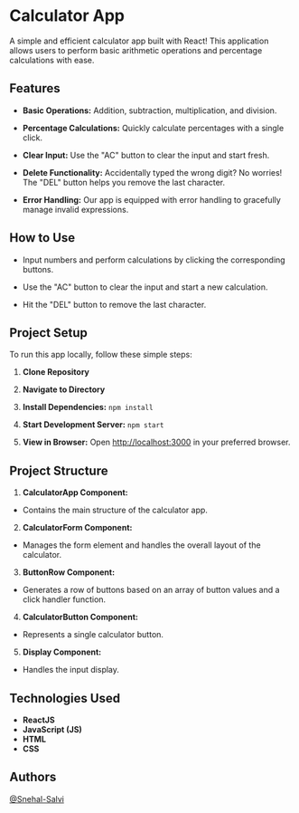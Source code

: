 # Calculator App

A simple and efficient calculator app built with React! This application allows users to perform basic arithmetic operations and percentage calculations with ease.

## Features

- **Basic Operations:** Addition, subtraction, multiplication, and division.
- **Percentage Calculations:** Quickly calculate percentages with a single click.
- **Clear Input:** Use the "AC" button to clear the input and start fresh.

- **Delete Functionality:** Accidentally typed the wrong digit? No worries! The "DEL" button helps you remove the last character.

- **Error Handling:** Our app is equipped with error handling to gracefully manage invalid expressions.

## How to Use

- Input numbers and perform calculations by clicking the corresponding buttons.

- Use the "AC" button to clear the input and start a new calculation.

- Hit the "DEL" button to remove the last character.

## Project Setup

To run this app locally, follow these simple steps:

1. **Clone Repository**

2. **Navigate to Directory** 

3. **Install Dependencies:** `npm install`

4. **Start Development Server:** `npm start`

5. **View in Browser:** Open [http://localhost:3000](http://localhost:3000) in your preferred browser.

## Project Structure

1. **CalculatorApp Component:**

- Contains the main structure of the calculator app.

2. **CalculatorForm Component:**

- Manages the form element and handles the overall layout of the calculator.

3. **ButtonRow Component:**

- Generates a row of buttons based on an array of button values and a click handler function.

4. **CalculatorButton Component:**

- Represents a single calculator button.

5. **Display Component:**

- Handles the input display.

## Technologies Used

- **ReactJS**
- **JavaScript (JS)**
- **HTML**
- **CSS**

## Authors

[@Snehal-Salvi](https://github.com/Snehal-Salvi)
